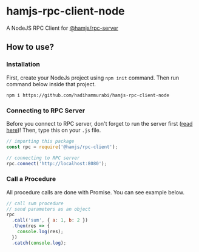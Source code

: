# hamjs-rpc-client-node
A NodeJS RPC Client for [@hamjs/rpc-server](https://github.com/hadihammurabi/hamjs-rpc-server)

## How to use?
### Installation
First, create your NodeJs project using `npm init` command.
Then run command below inside that project.

```npm i https://github.com/hadihammurabi/hamjs-rpc-client-node```

### Connecting to RPC Server
Before you connect to RPC server, don't forget to run the server first
([read here](https://github.com/hadihammurabi/hamjs-rpc-server#creating-rpc-server))!
Then, type this on your `.js` file.

```js
// importing this package 
const rpc = require('@hamjs/rpc-client');

// connecting to RPC server
rpc.connect('http://localhost:8080');
```

### Call a Procedure
All procedure calls are done with Promise. You can see example below.

```js
// call sum procedure
// send parameters as an object
rpc
  .call('sum', { a: 1, b: 2 })
  .then(res => {
    console.log(res);
  })
  .catch(console.log);
```
